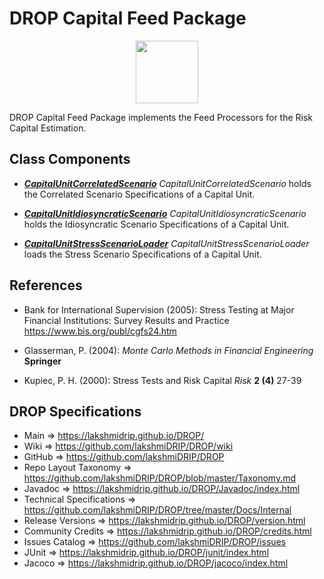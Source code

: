 # DROP Capital Feed Package

<p align="center"><img src="https://github.com/lakshmiDRIP/DROP/blob/master/DRIP_Logo.gif?raw=true" width="100"></p>

DROP Capital Feed Package implements the Feed Processors for the Risk Capital Estimation.


## Class Components

 * [***CapitalUnitCorrelatedScenario***](https://github.com/lakshmiDRIP/DROP/tree/master/src/main/java/org/drip/capital/feed/CapitalUnitCorrelatedScenario.java)
 <i>CapitalUnitCorrelatedScenario</i> holds the Correlated Scenario Specifications of a Capital Unit.

 * [***CapitalUnitIdiosyncraticScenario***](https://github.com/lakshmiDRIP/DROP/tree/master/src/main/java/org/drip/capital/feed/CapitalUnitIdiosyncraticScenario.java)
 <i>CapitalUnitIdiosyncraticScenario</i> holds the Idiosyncratic Scenario Specifications of a Capital Unit.

 * [***CapitalUnitStressScenarioLoader***](https://github.com/lakshmiDRIP/DROP/tree/master/src/main/java/org/drip/capital/feed/CapitalUnitStressScenarioLoader.java)
 <i>CapitalUnitStressScenarioLoader</i> loads the Stress Scenario Specifications of a Capital Unit.


## References

 * Bank for International Supervision (2005): Stress Testing at Major Financial Institutions: Survey Results and Practice https://www.bis.org/publ/cgfs24.htm

 * Glasserman, P. (2004): <i>Monte Carlo Methods in Financial Engineering</i> <b>Springer</b>

 * Kupiec, P. H. (2000): Stress Tests and Risk Capital <i>Risk</i> <b>2 (4)</b> 27-39


## DROP Specifications
 * Main                     => https://lakshmidrip.github.io/DROP/
 * Wiki                     => https://github.com/lakshmiDRIP/DROP/wiki
 * GitHub                   => https://github.com/lakshmiDRIP/DROP
 * Repo Layout Taxonomy     => https://github.com/lakshmiDRIP/DROP/blob/master/Taxonomy.md
 * Javadoc                  => https://lakshmidrip.github.io/DROP/Javadoc/index.html
 * Technical Specifications => https://github.com/lakshmiDRIP/DROP/tree/master/Docs/Internal
 * Release Versions         => https://lakshmidrip.github.io/DROP/version.html
 * Community Credits        => https://lakshmidrip.github.io/DROP/credits.html
 * Issues Catalog           => https://github.com/lakshmiDRIP/DROP/issues
 * JUnit                    => https://lakshmidrip.github.io/DROP/junit/index.html
 * Jacoco                   => https://lakshmidrip.github.io/DROP/jacoco/index.html
